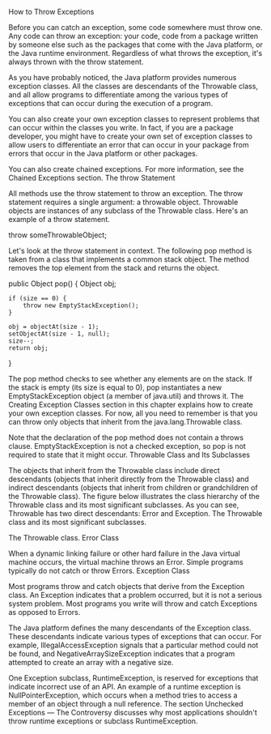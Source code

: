 How to Throw Exceptions

Before you can catch an exception, some code somewhere must throw one. Any code can throw an exception: your code, code from a package written by someone else such as the packages that come with the Java platform, or the Java runtime environment. Regardless of what throws the exception, it's always thrown with the throw statement.

As you have probably noticed, the Java platform provides numerous exception classes. All the classes are descendants of the Throwable class, and all allow programs to differentiate among the various types of exceptions that can occur during the execution of a program.

You can also create your own exception classes to represent problems that can occur within the classes you write. In fact, if you are a package developer, you might have to create your own set of exception classes to allow users to differentiate an error that can occur in your package from errors that occur in the Java platform or other packages.

You can also create chained exceptions. For more information, see the Chained Exceptions section.
The throw Statement

All methods use the throw statement to throw an exception. The throw statement requires a single argument: a throwable object. Throwable objects are instances of any subclass of the Throwable class. Here's an example of a throw statement.

throw someThrowableObject;

Let's look at the throw statement in context. The following pop method is taken from a class that implements a common stack object. The method removes the top element from the stack and returns the object.

public Object pop() {
    Object obj;

    if (size == 0) {
        throw new EmptyStackException();
    }

    obj = objectAt(size - 1);
    setObjectAt(size - 1, null);
    size--;
    return obj;
}

The pop method checks to see whether any elements are on the stack. If the stack is empty (its size is equal to 0), pop instantiates a new EmptyStackException object (a member of java.util) and throws it. The Creating Exception Classes section in this chapter explains how to create your own exception classes. For now, all you need to remember is that you can throw only objects that inherit from the java.lang.Throwable class.

Note that the declaration of the pop method does not contain a throws clause. EmptyStackException is not a checked exception, so pop is not required to state that it might occur.
Throwable Class and Its Subclasses

The objects that inherit from the Throwable class include direct descendants (objects that inherit directly from the Throwable class) and indirect descendants (objects that inherit from children or grandchildren of the Throwable class). The figure below illustrates the class hierarchy of the Throwable class and its most significant subclasses. As you can see, Throwable has two direct descendants: Error and Exception.
The Throwable class and its most significant subclasses.

The Throwable class.
Error Class

When a dynamic linking failure or other hard failure in the Java virtual machine occurs, the virtual machine throws an Error. Simple programs typically do not catch or throw Errors.
Exception Class

Most programs throw and catch objects that derive from the Exception class. An Exception indicates that a problem occurred, but it is not a serious system problem. Most programs you write will throw and catch Exceptions as opposed to Errors.

The Java platform defines the many descendants of the Exception class. These descendants indicate various types of exceptions that can occur. For example, IllegalAccessException signals that a particular method could not be found, and NegativeArraySizeException indicates that a program attempted to create an array with a negative size.

One Exception subclass, RuntimeException, is reserved for exceptions that indicate incorrect use of an API. An example of a runtime exception is NullPointerException, which occurs when a method tries to access a member of an object through a null reference. The section Unchecked Exceptions — The Controversy discusses why most applications shouldn't throw runtime exceptions or subclass RuntimeException.

